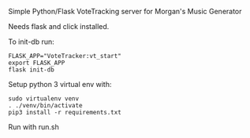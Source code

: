 Simple Python/Flask VoteTracking server for Morgan's Music Generator

Needs flask and click installed.

To init-db run:

```
FLASK_APP="VoteTracker:vt_start"
export FLASK_APP
flask init-db
```

Setup python 3 virtual env with:

```
sudo virtualenv venv
. ./venv/bin/activate
pip3 install -r requirements.txt
```

Run with run.sh

